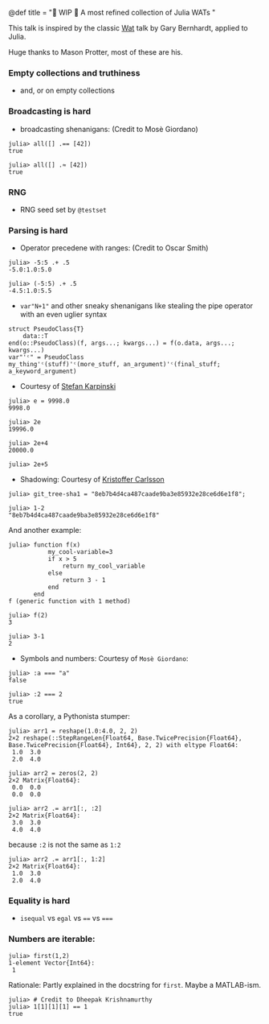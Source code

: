 @def title = "🚧 WIP 🚧 A most refined collection of Julia WATs "

This talk is inspired by the classic [Wat](https://www.destroyallsoftware.com/talks/wat) talk by Gary Bernhardt, applied to Julia.

Huge thanks to Mason Protter, most of these are his.

### Empty collections and truthiness
- and, or on empty collections

### Broadcasting is hard
- broadcasting shenanigans: (Credit to Mosè Giordano)
```julia-repl
julia> all([] .== [42])
true

julia> all([] .≈ [42])
true
``` 

### RNG
- RNG seed set by `@testset`

### Parsing is hard
- Operator precedene with ranges: (Credit to Oscar Smith)
```julia-repl
julia> -5:5 .+ .5
-5.0:1.0:5.0

julia> (-5:5) .+ .5
-4.5:1.0:5.5
```
- `var"N+1"` and other sneaky shenanigans like stealing the pipe operator with an even uglier syntax 
```julia-repl
struct PseudoClass{T}
    data::T
end(o::PseudoClass)(f, args...; kwargs...) = f(o.data, args...; kwargs...)
var"'ᶜ" = PseudoClass
my_thing'ᶜ(stuff)'ᶜ(more_stuff, an_argument)'ᶜ(final_stuff; a_keyword_argument)
```
- Courtesy of [Stefan Karpinski](https://github.com/miguelraz/miguelraz.github.io/issues/2#issuecomment-1022312868)
```julia-repl
julia> e = 9998.0
9998.0

julia> 2e
19996.0

julia> 2e+4
20000.0

julia> 2e+5
```

- Shadowing: Courtesy of [Kristoffer Carlsson](https://github.com/JuliaLang/julia/issues/15483)
```julia-repl
julia> git_tree-sha1 = "8eb7b4d4ca487caade9ba3e85932e28ce6d6e1f8";

julia> 1-2
"8eb7b4d4ca487caade9ba3e85932e28ce6d6e1f8"
```
And another example:
```julia-repl
julia> function f(x)
           my_cool-variable=3
           if x > 5
               return my_cool_variable
           else
               return 3 - 1
           end
       end
f (generic function with 1 method)

julia> f(2)
3

julia> 3-1
2
```

- Symbols and numbers: Courtesy of `Mosè Giordano`:
```julia-repl
julia> :a === "a"
false

julia> :2 === 2
true
```
As a corollary, a Pythonista stumper:
```julia-repl
julia> arr1 = reshape(1.0:4.0, 2, 2)
2×2 reshape(::StepRangeLen{Float64, Base.TwicePrecision{Float64}, Base.TwicePrecision{Float64}, Int64}, 2, 2) with eltype Float64:
 1.0  3.0
 2.0  4.0

julia> arr2 = zeros(2, 2)
2×2 Matrix{Float64}:
 0.0  0.0
 0.0  0.0

julia> arr2 .= arr1[:, :2]
2×2 Matrix{Float64}:
 3.0  3.0
 4.0  4.0
```
because `:2` is not the same as `1:2`
```julia-repl
julia> arr2 .= arr1[:, 1:2]
2×2 Matrix{Float64}:
 1.0  3.0
 2.0  4.0
```



### Equality is hard
- `isequal` vs `egal` vs `==` vs `===`

### Numbers are iterable:
```julia-repl
julia> first(1,2)
1-element Vector{Int64}:
 1
```
Rationale: Partly explained in the docstring for `first`. Maybe a MATLAB-ism.
```julia-repl
julia> # Credit to Dheepak Krishnamurthy
julia> 1[1][1][1] == 1
true
```

